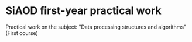 # SiAOD first-year practical work
Practical work on the subject: "Data processing structures and algorithms"  (First course)
